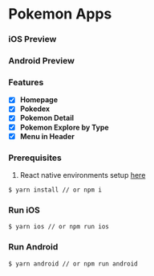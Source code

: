 # Pokemon Apps

### iOS Preview

### Android Preview

### Features

- [x] **Homepage**
- [x] **Pokedex**
- [x] **Pokemon Detail**
- [x] **Pokemon Explore by Type**
- [x] **Menu in Header**

### Prerequisites
1. React native environments setup [here](https://reactnative.dev/docs/environment-setup)
```shell
$ yarn install // or npm i
```

### Run iOS
```shell
$ yarn ios // or npm run ios
```

### Run Android
```shell
$ yarn android // or npm run android
```
